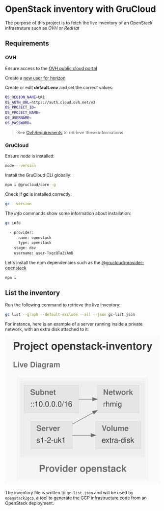 # OpenStack inventory with GruCloud

The purpose of this project is to fetch the live inventory of an OpenStack infrastruture such as _OVH_ or _RedHat_

## Requirements

### OVH

Ensure access to the [OVH public cloud portal](https://www.ovh.com/manager/public-cloud)

Create a [new user for horizon](https://docs.ovh.com/gb/en/public-cloud/configure_user_access_to_horizon/)

Create or edit **default.env** and set the correct values:

```sh
OS_REGION_NAME=UK1
OS_AUTH_URL=https://auth.cloud.ovh.net/v3
OS_PROJECT_ID=
OS_PROJECT_NAME=
OS_USERNAME=
OS_PASSWORD=
```

> See [OvhRequirements](./OvhRequirements.md) to retrieve these informations

### GruCloud

Ensure _node_ is installed:

```sh
node --version
```

Install the GruCloud CLI globally:

```sh
npm i @grucloud/core -g
```

Check if **gc** is installed correctly:

```sh
gc --version
```

The _info_ commands show some information about installation:

```sh
gc info
```

```txt
  - provider:
      name: openstack
      type: openstack
    stage: dev
    username: user-TxqcQTaZsAnB
```

Let's install the npm dependencies such as the [@grucloud/provider-openstack](https://www.npmjs.com/package/@grucloud/provider-openstack)

```sh
npm i
```

## List the inventory

Run the following command to retrieve the live inventory:

```sh
gc list --graph --default-exclude --all --json gc-list.json
```

For instance, here is an example of a server running inside a private network, with an extra disk attached to it:

![diagram-live](diagram-live.svg)

The inventory file is written to `gc-list.json` and will be used by `openstack2gcp`, a tool to generate the GCP infrastructure code from an OpenStack deployment.
